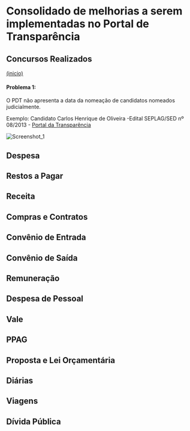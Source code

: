 # Consolidado de melhorias a serem implementadas no Portal de Transparência

## Concursos Realizados
<a href="#top">(inicio)</a>

#### Problema 1:
O PDT não apresenta a data da nomeação de candidatos nomeados judicialmente.  

Exemplo: Candidato Carlos Henrique de Oliveira -Edital SEPLAG/SED nº 08/2013 - 
[Portal da Transparência](https://www.transparencia.mg.gov.br/estado-pessoal/concursos-realizados/concursos-orgaos-demandantes/2013/01-01-2013/31-12-2013/1/3/3/43)

![Screenshot_1](https://user-images.githubusercontent.com/53793354/192311745-bb831f53-866b-45be-b385-af6d8c6c1f99.png)


## Despesa

## Restos a Pagar

## Receita

## Compras e Contratos

## Convênio de Entrada

## Convênio de Saída

## Remuneração

## Despesa de Pessoal

## Vale

## PPAG

## Proposta e Lei Orçamentária

## Diárias

## Viagens

## Dívida Pública
